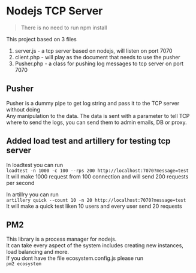 # Nodejs TCP Server
> There is no need to run npm install

This project based on 3 files
1. server.js - a tcp server based on nodejs, will listen on port 7070
2. client.php - will play as the document that needs to use the pusher
3. Pusher.php - a class for pushing log messages to tcp server on port 7070

## Pusher
Pusher is a dummy pipe to get log string and pass it to the TCP server without doing<br>
Any manipulation to the data. 
The data is sent with a parameter to tell TCP where to send the logs, you can send them to admin emails, DB or proxy.

## Added load test and artillery for testing tcp server
In loadtest you can run <br>
`loadtest -n 1000 -c 100 --rps 200 http://localhost:7070?message=test`<br>
It will make 1000 request from 100 connection and will send 200 requests per second<Br>

In artillry  you can run<br>
`artillery quick --count 10 -n 20 http://localhost:7070?message=test`<Br>
It will make a quick test liken 10 users and every user send 20 requests

## PM2
This library is a process manager for nodejs.<br>
It can take every aspect of the system includes creating new instances, load balancing and more.<br>
If you dont have the file ecosystem.config.js please run<br>
`pm2 ecosystem` <br>